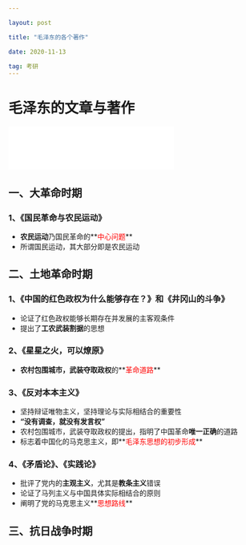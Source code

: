 ```yaml
---

layout: post

title: "毛泽东的各个著作"

date: 2020-11-13

tag: 考研
---
```


# 毛泽东的文章与著作

<iframe frameborder="no" border="0" marginwidth="0" marginheight="0" width=330 height=86 src="//music.163.com/outchain/player?type=2&id=32785692&auto=0&height=66"></iframe>

## 一、大革命时期

### 1、《国民革命与农民运动》

- **农民运动**乃国民革命的**<font color=red>中心问题</font>**
- 所谓国民运动，其大部分即是农民运动



## 二、土地革命时期

### 1、《中国的红色政权为什么能够存在？》和《井冈山的斗争》

- 论证了红色政权能够长期存在并发展的主客观条件
- 提出了**工农武装割据**的思想



### 2、《星星之火，可以燎原》

- **农村包围城市，武装夺取政权**的**<font color=red>革命道路</font>**



### 3、《反对本本主义》

- 坚持辩证唯物主义，坚持理论与实际相结合的重要性
- **“没有调查，就没有发言权”**
- 农村包围城市，武装夺取政权的提出，指明了中国革命**唯一正确**的道路
- 标志着中国化的马克思主义，即**<font color=red>毛泽东思想的初步形成</font>**



### 4、《矛盾论》、《实践论》

- 批评了党内的**主观主义**，尤其是**教条主义**错误
- 论证了马列主义与中国具体实际相结合的原则
- 阐明了党的马克思主义**<font color=red>思想路线</font>**



## 三、抗日战争时期


